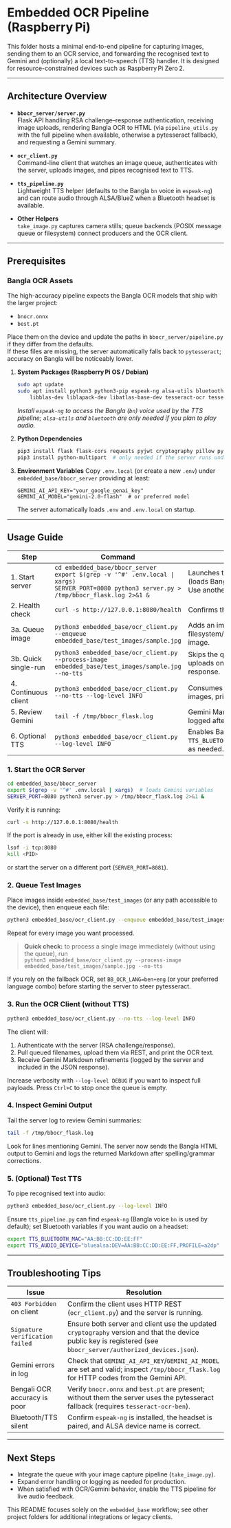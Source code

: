 # Embedded OCR Pipeline (Raspberry Pi)

This folder hosts a minimal end-to-end pipeline for capturing images, sending
them to an OCR service, and forwarding the recognised text to Gemini and (optionally) a local
text-to-speech (TTS) handler. It is designed for resource-constrained devices such
as Raspberry Pi Zero 2.

---

## Architecture Overview

- **`bbocr_server/server.py`**  
  Flask API handling RSA challenge–response authentication, receiving image uploads,
  rendering Bangla OCR to HTML (via `pipeline_utils.py` with the full pipeline when
  available, otherwise a pytesseract fallback), and requesting a Gemini summary.

- **`ocr_client.py`**  
  Command-line client that watches an image queue, authenticates with the server,
  uploads images, and pipes recognised text to TTS.

- **`tts_pipeline.py`**  
  Lightweight TTS helper (defaults to the Bangla `bn` voice in `espeak-ng`) and
  can route audio through ALSA/BlueZ when a Bluetooth headset is available.

- **Other Helpers**  
  `take_image.py` captures camera stills; queue backends (POSIX message queue or filesystem) connect producers and the OCR client.

---

## Prerequisites

### Bangla OCR Assets

The high-accuracy pipeline expects the Bangla OCR models that ship with the
larger project:

- `bnocr.onnx`
- `best.pt`

Place them on the device and update the paths in `bbocr_server/pipeline.py`
if they differ from the defaults.  
If these files are missing, the server automatically falls back to
`pytesseract`; accuracy on Bangla will be noticeably lower.

1. **System Packages (Raspberry Pi OS / Debian)**

   ```bash
   sudo apt update
   sudo apt install python3 python3-pip espeak-ng alsa-utils bluetooth \
       libblas-dev liblapack-dev libatlas-base-dev tesseract-ocr tesseract-ocr-ben
   ```

   _Install `espeak-ng` to access the Bangla (`bn`) voice used by the TTS pipeline; `alsa-utils` and `bluetooth` are only needed if you plan to play audio._

2. **Python Dependencies**

   ```bash
   pip3 install flask flask-cors requests pyjwt cryptography pillow pytesseract
   pip3 install python-multipart  # only needed if the server runs under Uvicorn/FastAPI
   ```

3. **Environment Variables**
   Copy `.env.local` (or create a new `.env`) under `embedded_base/bbocr_server`
   providing at least:

   ```*
   GEMINI_AI_API_KEY="your_google_genai_key"
   GEMINI_AI_MODEL="gemini-2.0-flash"  # or preferred model
   ```

   The server automatically loads `.env` and `.env.local` on startup.

---

## Usage Guide

| Step                 | Command                                                                                                                                               | Notes                                                                                                |
| -------------------- | ----------------------------------------------------------------------------------------------------------------------------------------------------- | ---------------------------------------------------------------------------------------------------- |
| 1. Start server      | `cd embedded_base/bbocr_server`<br>`export $(grep -v '^#' .env.local \| xargs)`<br>`SERVER_PORT=8080 python3 server.py > /tmp/bbocr_flask.log 2>&1 &` | Launches the Flask OCR service (loads Bangla models if available). Use another port if 8080 is busy. |
| 2. Health check      | `curl -s http://127.0.0.1:8080/health`                                                                                                                | Confirms the server is listening.                                                                    |
| 3a. Queue image      | `python3 embedded_base/ocr_client.py --enqueue embedded_base/test_images/sample.jpg`                                                                  | Adds an image to the filesystem/POSIX queue. Repeat per image.                                       |
| 3b. Quick single-run | `python3 embedded_base/ocr_client.py --process-image embedded_base/test_images/sample.jpg --no-tts`                                                   | Skips the queue; authenticates, uploads once, prints OCR + Gemini response.                          |
| 4. Continuous client | `python3 embedded_base/ocr_client.py --no-tts --log-level INFO`                                                                                       | Consumes the queue, uploads images, prints raw OCR text.                                             |
| 5. Review Gemini     | `tail -f /tmp/bbocr_flask.log`                                                                                                                        | Gemini Markdown summaries logged after each OCR result.                                              |
| 6. Optional TTS      | `python3 embedded_base/ocr_client.py --log-level INFO`                                                                                                | Enables Bangla TTS; configure `TTS_BLUETOOTH_MAC`/`TTS_AUDIO_DEVICE` as needed.                      |

### 1. Start the OCR Server

```bash
cd embedded_base/bbocr_server
export $(grep -v '^#' .env.local | xargs)  # loads Gemini variables
SERVER_PORT=8080 python3 server.py > /tmp/bbocr_flask.log 2>&1 &
```

Verify it is running:

```bash
curl -s http://127.0.0.1:8080/health
```

If the port is already in use, either kill the existing process:

```bash
lsof -i tcp:8080
kill <PID>
```

or start the server on a different port (`SERVER_PORT=8081`).

### 2. Queue Test Images

Place images inside `embedded_base/test_images` (or any path accessible to the device),
then enqueue each file:

```bash
python3 embedded_base/ocr_client.py --enqueue embedded_base/test_images/sample.jpg
```

Repeat for every image you want processed.

> **Quick check:** to process a single image immediately (without using the queue), run  
> `python3 embedded_base/ocr_client.py --process-image embedded_base/test_images/sample.jpg --no-tts`

If you rely on the fallback OCR, set `BB_OCR_LANG=ben+eng` (or your preferred
language combo) before starting the server to steer pytesseract.

### 3. Run the OCR Client (without TTS)

```bash
python3 embedded_base/ocr_client.py --no-tts --log-level INFO
```

The client will:

1. Authenticate with the server (RSA challenge/response).
2. Pull queued filenames, upload them via REST, and print the OCR text.
3. Receive Gemini Markdown refinements (logged by the server and included in the JSON response).

Increase verbosity with `--log-level DEBUG` if you want to inspect full payloads.
Press `Ctrl+C` to stop once the queue is empty.

### 4. Inspect Gemini Output

Tail the server log to review Gemini summaries:

```bash
tail -f /tmp/bbocr_flask.log
```

Look for lines mentioning Gemini. The server now sends the Bangla HTML output to
Gemini and logs the returned Markdown after spelling/grammar corrections.

### 5. (Optional) Test TTS

To pipe recognised text into audio:

```bash
python3 embedded_base/ocr_client.py --log-level INFO
```

Ensure `tts_pipeline.py` can find `espeak-ng` (Bangla voice `bn` is used by default); set Bluetooth variables if you want audio on a headset:

```bash
export TTS_BLUETOOTH_MAC="AA:BB:CC:DD:EE:FF"
export TTS_AUDIO_DEVICE="bluealsa:DEV=AA:BB:CC:DD:EE:FF,PROFILE=a2dp"
```

---

## Troubleshooting Tips

| Issue                           | Resolution                                                                                                                                                      |
| ------------------------------- | --------------------------------------------------------------------------------------------------------------------------------------------------------------- |
| `403 Forbidden` on client       | Confirm the client uses HTTP REST (`ocr_client.py`) and the server is running.                                                                                  |
| `Signature verification failed` | Ensure both server and client use the updated `cryptography` version and that the device public key is registered (see `bbocr_server/authorized_devices.json`). |
| Gemini errors in log            | Check that `GEMINI_AI_API_KEY`/`GEMINI_AI_MODEL` are set and valid; inspect `/tmp/bbocr_flask.log` for HTTP codes from the Gemini API.                          |
| Bengali OCR accuracy is poor    | Verify `bnocr.onnx` and `best.pt` are present; without them the server uses the pytesseract fallback (requires `tesseract-ocr-ben`).                            |
| Bluetooth/TTS silent            | Confirm `espeak-ng` is installed, the headset is paired, and ALSA device name is correct.                                                                       |

---

## Next Steps

- Integrate the queue with your image capture pipeline (`take_image.py`).
- Expand error handling or logging as needed for production.
- When satisfied with OCR/Gemini behavior, enable the TTS pipeline for live audio feedback.

This README focuses solely on the `embedded_base` workflow; see other project folders for additional integrations or legacy clients.
